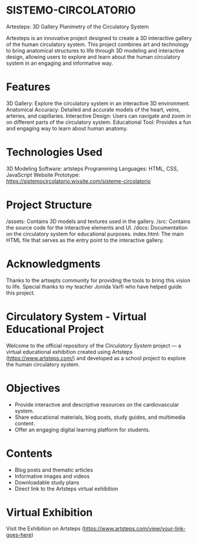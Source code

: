# SISTEMO-CIRCOLATORIO
Artesteps: 3D Gallery Planimetry of the Circulatory System

Artesteps is an innovative project designed to create a 3D interactive gallery of the human circulatory system. 
This project combines art and technology to bring anatomical structures to life through 3D modeling and interactive design, 
allowing users to explore and learn about the human circulatory system in an engaging and informative way.

# Features
3D Gallery: Explore the circulatory system in an interactive 3D environment.
Anatomical Accuracy: Detailed and accurate models of the heart, veins, arteries, and capillaries.
Interactive Design: Users can navigate and zoom in on different parts of the circulatory system.
Educational Tool: Provides a fun and engaging way to learn about human anatomy.

# Technologies Used
3D Modeling Software: artsteps
Programming Languages: HTML, CSS, JavaScript
Website Prototype: https://sistemocircolatorio.wixsite.com/sisteme-circolatorio

# Project Structure
/assets: Contains 3D models and textures used in the gallery.
/src: Contains the source code for the interactive elements and UI.
/docs: Documentation on the circulatory system for educational purposes.
index.html: The main HTML file that serves as the entry point to the interactive gallery.

# Acknowledgments
Thanks to the artsepts community for providing the tools to bring this vision to life.
Special thanks to my teacher Jonida Varfi who have helped guide this project.

# Circulatory System - Virtual Educational Project

Welcome to the official repository of the _Circulatory System_ project 
— a virtual educational exhibition created using Artsteps (https://www.artsteps.com/) 
and developed as a school project to explore the human circulatory system.

# Objectives
- Provide interactive and descriptive resources on the cardiovascular system.
- Share educational materials, blog posts, study guides, and multimedia content.
- Offer an engaging digital learning platform for students.

# Contents
- Blog posts and thematic articles  
- Informative images and videos  
- Downloadable study plans  
- Direct link to the Artsteps virtual exhibition  

# Virtual Exhibition
Visit the Exhibition on Artsteps (https://www.artsteps.com/view/your-link-goes-here)
